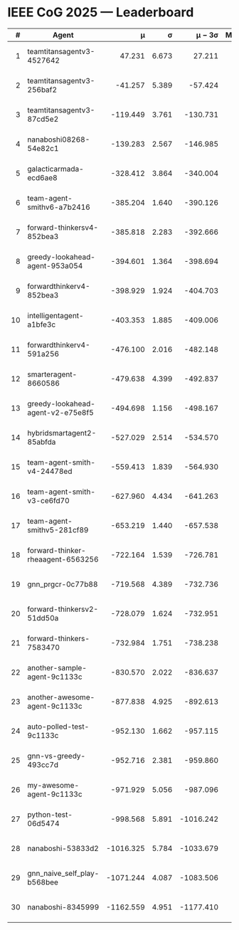 # IEEE CoG 2025 — Leaderboard

| # | Agent | μ | σ | μ − 3σ | Matches | Updated |
|---:|---|---:|---:|---:|---:|---|
| 1 | teamtitansagentv3-4527642 | 47.231 | 6.673 | 27.211 | 22970 | 2025-08-26 17:35 |
| 2 | teamtitansagentv3-256baf2 | -41.257 | 5.389 | -57.424 | 23356 | 2025-08-26 17:35 |
| 3 | teamtitansagentv3-87cd5e2 | -119.449 | 3.761 | -130.731 | 24066 | 2025-08-26 17:35 |
| 4 | nanaboshi08268-54e82c1 | -139.283 | 2.567 | -146.985 | 480 | 2025-08-26 17:35 |
| 5 | galacticarmada-ecd6ae8 | -328.412 | 3.864 | -340.004 | 21620 | 2025-08-26 17:35 |
| 6 | team-agent-smithv6-a7b2416 | -385.204 | 1.640 | -390.126 | 23120 | 2025-08-26 17:35 |
| 7 | forward-thinkersv4-852bea3 | -385.818 | 2.283 | -392.666 | 19279 | 2025-08-26 17:35 |
| 8 | greedy-lookahead-agent-953a054 | -394.601 | 1.364 | -398.694 | 21376 | 2025-08-26 17:35 |
| 9 | forwardthinkerv4-852bea3 | -398.929 | 1.924 | -404.703 | 19515 | 2025-08-26 17:35 |
| 10 | intelligentagent-a1bfe3c | -403.353 | 1.885 | -409.006 | 19783 | 2025-08-26 17:35 |
| 11 | forwardthinkerv4-591a256 | -476.100 | 2.016 | -482.148 | 19014 | 2025-08-26 17:35 |
| 12 | smarteragent-8660586 | -479.638 | 4.399 | -492.837 | 19664 | 2025-08-26 17:35 |
| 13 | greedy-lookahead-agent-v2-e75e8f5 | -494.698 | 1.156 | -498.167 | 23856 | 2025-08-26 17:35 |
| 14 | hybridsmartagent2-85abfda | -527.029 | 2.514 | -534.570 | 19637 | 2025-08-26 17:35 |
| 15 | team-agent-smith-v4-24478ed | -559.413 | 1.839 | -564.930 | 23116 | 2025-08-26 17:35 |
| 16 | team-agent-smith-v3-ce6fd70 | -627.960 | 4.434 | -641.263 | 23936 | 2025-08-26 17:35 |
| 17 | team-agent-smithv5-281cf89 | -653.219 | 1.440 | -657.538 | 22260 | 2025-08-26 17:35 |
| 18 | forward-thinker-rheaagent-6563256 | -722.164 | 1.539 | -726.781 | 21368 | 2025-08-26 17:35 |
| 19 | gnn_prgcr-0c77b88 | -719.568 | 4.389 | -732.736 | 20460 | 2025-08-26 17:35 |
| 20 | forward-thinkersv2-51dd50a | -728.079 | 1.624 | -732.951 | 22508 | 2025-08-26 17:35 |
| 21 | forward-thinkers-7583470 | -732.984 | 1.751 | -738.238 | 21500 | 2025-08-26 17:35 |
| 22 | another-sample-agent-9c1133c | -830.570 | 2.022 | -836.637 | 23380 | 2025-08-26 17:35 |
| 23 | another-awesome-agent-9c1133c | -877.838 | 4.925 | -892.613 | 24980 | 2025-08-26 17:35 |
| 24 | auto-polled-test-9c1133c | -952.130 | 1.662 | -957.115 | 23960 | 2025-08-26 17:35 |
| 25 | gnn-vs-greedy-493cc7d | -952.716 | 2.381 | -959.860 | 18160 | 2025-08-26 17:35 |
| 26 | my-awesome-agent-9c1133c | -971.929 | 5.056 | -987.096 | 24040 | 2025-08-26 17:35 |
| 27 | python-test-06d5474 | -998.568 | 5.891 | -1016.242 | 18630 | 2025-08-26 17:35 |
| 28 | nanaboshi-53833d2 | -1016.325 | 5.784 | -1033.679 | 17920 | 2025-08-26 17:35 |
| 29 | gnn_naive_self_play-b568bee | -1071.244 | 4.087 | -1083.506 | 18840 | 2025-08-26 17:35 |
| 30 | nanaboshi-8345999 | -1162.559 | 4.951 | -1177.410 | 18770 | 2025-08-26 17:35 |
